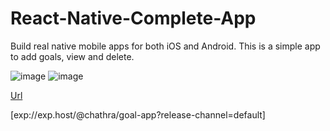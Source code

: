 # React-Native-Complete-App
Build real native mobile apps for both iOS and Android.
This is a simple app to add goals, view and delete.

![image](https://user-images.githubusercontent.com/91416868/194705634-12dba428-8794-4286-8e23-0cf8fe9d92ec.png)
![image](https://user-images.githubusercontent.com/91416868/194706040-30fbe18f-dbcd-4051-9d67-e5cac97090ca.png)

[Url](exp://exp.host/@chathra/goal-app?release-channel=default)


[exp://exp.host/@chathra/goal-app?release-channel=default]

